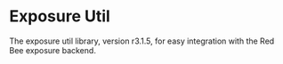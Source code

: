 # Exposure Util

The exposure util library, version r3.1.5, for easy integration with the Red Bee exposure backend.